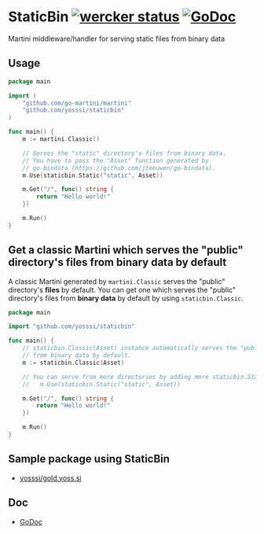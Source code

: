 # StaticBin [![wercker status](https://app.wercker.com/status/f4abe5d9213d02e00fc76f14c493048c/s/ "wercker status")](https://app.wercker.com/project/bykey/f4abe5d9213d02e00fc76f14c493048c) [![GoDoc](https://godoc.org/github.com/yosssi/staticbin?status.png)](https://godoc.org/github.com/yosssi/staticbin)

Martini middleware/handler for serving static files from binary data

## Usage

```go
package main

import (
	"github.com/go-martini/martini"
	"github.com/yosssi/staticbin"
)

func main() {
	m := martini.Classic()

	// Serves the "static" directory's files from binary data.
	// You have to pass the "Asset" function generated by
	// go-bindata (https://github.com/jteeuwen/go-bindata).
	m.Use(staticbin.Static("static", Asset))

	m.Get("/", func() string {
		return "Hello world!"
	})

	m.Run()
}
```

## Get a classic Martini which serves the "public" directory's files from binary data by default

A classic Martini generated by `martini.Classic` serves the "public" directory's **files** by default. You can get one which serves the "public" directory's files from **binary data** by default by using `staticbin.Classic`.

```go
package main

import "github.com/yosssi/staticbin"

func main() {
	// staticbin.Classic(Asset) instance automatically serves the "public" directory's files
	// from binary data by default.
	m := staticbin.Classic(Asset)

	// You can serve from more directories by adding more staticbin.Static handlers.
	//   m.Use(staticbin.Static("static", Asset))

	m.Get("/", func() string {
		return "Hello world!"
	})

	m.Run()
}
```

## Sample package using StaticBin

* [yosssi/gold.yoss.si](https://github.com/yosssi/gold.yoss.si)

## Doc

* [GoDoc](https://godoc.org/github.com/yosssi/staticbin)
